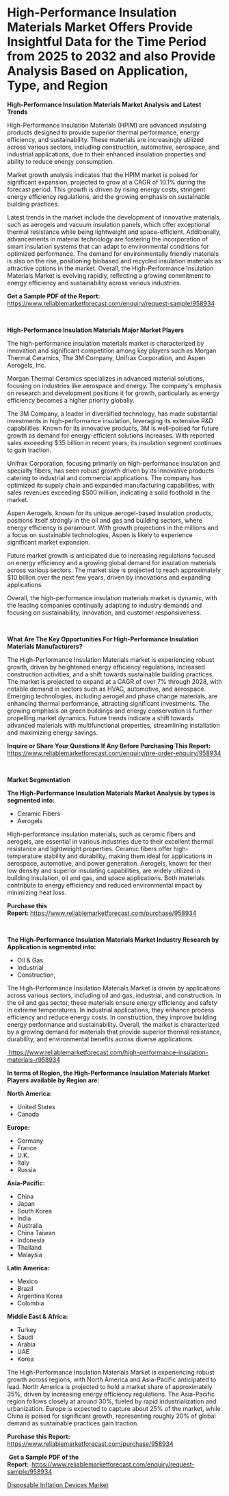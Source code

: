 <p><h1>High-Performance Insulation Materials Market Offers Provide Insightful Data for the Time Period from 2025 to 2032 and also Provide Analysis Based on Application, Type, and Region</h1></p><p><strong>High-Performance Insulation Materials Market Analysis and Latest Trends</strong></p>
<p><p>High-Performance Insulation Materials (HPIM) are advanced insulating products designed to provide superior thermal performance, energy efficiency, and sustainability. These materials are increasingly utilized across various sectors, including construction, automotive, aerospace, and industrial applications, due to their enhanced insulation properties and ability to reduce energy consumption.</p><p>Market growth analysis indicates that the HPIM market is poised for significant expansion, projected to grow at a CAGR of 10.1% during the forecast period. This growth is driven by rising energy costs, stringent energy efficiency regulations, and the growing emphasis on sustainable building practices. </p><p>Latest trends in the market include the development of innovative materials, such as aerogels and vacuum insulation panels, which offer exceptional thermal resistance while being lightweight and space-efficient. Additionally, advancements in material technology are fostering the incorporation of smart insulation systems that can adapt to environmental conditions for optimized performance. The demand for environmentally friendly materials is also on the rise, positioning biobased and recycled insulation materials as attractive options in the market. Overall, the High-Performance Insulation Materials Market is evolving rapidly, reflecting a growing commitment to energy efficiency and sustainability across various industries.</p></p>
<p><strong>Get a Sample PDF of the Report:&nbsp;</strong> <a href="https://www.reliablemarketforecast.com/enquiry/request-sample/958934?utm_campaign=3089&utm_medium=2&utm_source=Github&utm_content=ia&utm_term=21032025&utm_id=high-performance-insulation-materials">https://www.reliablemarketforecast.com/enquiry/request-sample/958934</a></p>
<p>&nbsp;</p>
<p><strong>High-Performance Insulation Materials Major Market Players</strong></p>
<p><p>The high-performance insulation materials market is characterized by innovation and significant competition among key players such as Morgan Thermal Ceramics, The 3M Company, Unifrax Corporation, and Aspen Aerogels, Inc. </p><p>Morgan Thermal Ceramics specializes in advanced material solutions, focusing on industries like aerospace and energy. The company's emphasis on research and development positions it for growth, particularly as energy efficiency becomes a higher priority globally.</p><p>The 3M Company, a leader in diversified technology, has made substantial investments in high-performance insulation, leveraging its extensive R&D capabilities. Known for its innovative products, 3M is well-poised for future growth as demand for energy-efficient solutions increases. With reported sales exceeding $35 billion in recent years, its insulation segment continues to gain traction.</p><p>Unifrax Corporation, focusing primarily on high-performance insulation and specialty fibers, has seen robust growth driven by its innovative products catering to industrial and commercial applications. The company has optimized its supply chain and expanded manufacturing capabilities, with sales revenues exceeding $500 million, indicating a solid foothold in the market.</p><p>Aspen Aerogels, known for its unique aerogel-based insulation products, positions itself strongly in the oil and gas and building sectors, where energy efficiency is paramount. With growth projections in the millions and a focus on sustainable technologies, Aspen is likely to experience significant market expansion.</p><p>Future market growth is anticipated due to increasing regulations focused on energy efficiency and a growing global demand for insulation materials across various sectors. The market size is projected to reach approximately $10 billion over the next few years, driven by innovations and expanding applications.</p><p>Overall, the high-performance insulation materials market is dynamic, with the leading companies continually adapting to industry demands and focusing on sustainability, innovation, and customer responsiveness.</p></p>
<p>&nbsp;</p>
<p><strong>What Are The Key Opportunities For High-Performance Insulation Materials Manufacturers?</strong></p>
<p><p>The High-Performance Insulation Materials market is experiencing robust growth, driven by heightened energy efficiency regulations, increased construction activities, and a shift towards sustainable building practices. The market is projected to expand at a CAGR of over 7% through 2028, with notable demand in sectors such as HVAC, automotive, and aerospace. Emerging technologies, including aerogel and phase change materials, are enhancing thermal performance, attracting significant investments. The growing emphasis on green buildings and energy conservation is further propelling market dynamics. Future trends indicate a shift towards advanced materials with multifunctional properties, streamlining installation and maximizing energy savings.</p></p>
<p><strong>Inquire or Share Your Questions If Any Before Purchasing This Report:</strong> <a href="https://www.reliablemarketforecast.com/enquiry/pre-order-enquiry/958934?utm_campaign=3089&utm_medium=2&utm_source=Github&utm_content=ia&utm_term=21032025&utm_id=high-performance-insulation-materials">https://www.reliablemarketforecast.com/enquiry/pre-order-enquiry/958934</a></p>
<p>&nbsp;</p>
<p><strong>Market Segmentation</strong></p>
<p><strong>The High-Performance Insulation Materials Market Analysis by types is segmented into:</strong></p>
<p><ul><li>Ceramic Fibers</li><li>Aerogels</li></ul></p>
<p><p>High-performance insulation materials, such as ceramic fibers and aerogels, are essential in various industries due to their excellent thermal resistance and lightweight properties. Ceramic fibers offer high-temperature stability and durability, making them ideal for applications in aerospace, automotive, and power generation. Aerogels, known for their low density and superior insulating capabilities, are widely utilized in building insulation, oil and gas, and space applications. Both materials contribute to energy efficiency and reduced environmental impact by minimizing heat loss.</p></p>
<p><strong>Purchase this Report:&nbsp;</strong><a href="https://www.reliablemarketforecast.com/purchase/958934?utm_campaign=3089&utm_medium=2&utm_source=Github&utm_content=ia&utm_term=21032025&utm_id=high-performance-insulation-materials">https://www.reliablemarketforecast.com/purchase/958934</a></p>
<p>&nbsp;</p>
<p><strong>The High-Performance Insulation Materials Market Industry Research by Application is segmented into:</strong></p>
<p><ul><li>Oil & Gas</li><li>Industrial</li><li>Construction,</li></ul></p>
<p><p>The High-Performance Insulation Materials Market is driven by applications across various sectors, including oil and gas, industrial, and construction. In the oil and gas sector, these materials ensure energy efficiency and safety in extreme temperatures. In industrial applications, they enhance process efficiency and reduce energy costs. In construction, they improve building energy performance and sustainability. Overall, the market is characterized by a growing demand for materials that provide superior thermal resistance, durability, and environmental benefits across diverse applications.</p></p>
<p><a href="https://www.reliablemarketforecast.com/high-performance-insulation-materials-r958934?utm_campaign=3089&utm_medium=2&utm_source=Github&utm_content=ia&utm_term=21032025&utm_id=high-performance-insulation-materials">&nbsp;https://www.reliablemarketforecast.com/high-performance-insulation-materials-r958934</a></p>
<p><strong>In terms of Region, the High-Performance Insulation Materials Market Players available by Region are:</strong></p>
<p>
    <p> <strong> North America: </strong>
        <ul>
            <li>United States</li>
            <li>Canada</li>
        </ul>
        </p> 
    <p> <strong> Europe: </strong>
        <ul>
            <li>Germany</li>
            <li>France</li>
            <li>U.K.</li>
            <li>Italy</li>
            <li>Russia</li>
        </ul>
        </p> 
    <p> <strong> Asia-Pacific: </strong>
        <ul>
            <li>China</li>
            <li>Japan</li>
            <li>South Korea</li>
            <li>India</li>
            <li>Australia</li>
            <li>China Taiwan</li>
            <li>Indonesia</li>
            <li>Thailand</li>
            <li>Malaysia</li>
        </ul>
        </p> 
    <p> <strong> Latin America: </strong>
        <ul>
            <li>Mexico</li>
            <li>Brazil</li>
            <li>Argentina Korea</li>
            <li>Colombia</li>
        </ul>
        </p> 
    <p> <strong> Middle East & Africa: </strong>
        <ul>
            <li>Turkey</li>
            <li>Saudi</li>
            <li>Arabia</li>
            <li>UAE</li>
            <li>Korea</li>
        </ul>
    </p>
    </p>
<p><p>The High-Performance Insulation Materials Market is experiencing robust growth across regions, with North America and Asia-Pacific anticipated to lead. North America is projected to hold a market share of approximately 35%, driven by increasing energy efficiency regulations. The Asia-Pacific region follows closely at around 30%, fueled by rapid industrialization and urbanization. Europe is expected to capture about 25% of the market, while China is poised for significant growth, representing roughly 20% of global demand as sustainable practices gain traction.</p></p>
<p><strong>Purchase this Report: </strong><a href="https://www.reliablemarketforecast.com/purchase/958934?utm_campaign=3089&utm_medium=2&utm_source=Github&utm_content=ia&utm_term=21032025&utm_id=high-performance-insulation-materials">https://www.reliablemarketforecast.com/purchase/958934</a></p>
<p>&nbsp;<strong>Get a Sample PDF of the Report:&nbsp;&nbsp;</strong><a href="https://www.reliablemarketforecast.com/enquiry/request-sample/958934?utm_campaign=3089&utm_medium=2&utm_source=Github&utm_content=ia&utm_term=21032025&utm_id=high-performance-insulation-materials">https://www.reliablemarketforecast.com/enquiry/request-sample/958934</a></p>
<p><strong></strong></p>
<p><p><a href="https://github.com/awalinfucci/Market-Research-Report-List-1/blob/main/disposable-inflation-devices-market.md?utm_campaign=3089&utm_medium=2&utm_source=Github&utm_content=ia&utm_term=21032025&utm_id=high-performance-insulation-materials">Disposable Inflation Devices Market</a></p></p>